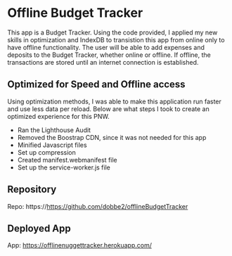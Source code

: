 # Offline Budget Tracker

This app is a Budget Tracker. Using the code provided, I applied my new skills in optimization and IndexDB to transistion this app from online only to have offline functionality. The user will be able to add expenses and deposits to the Budget Tracker, whether online or offline.  If offline, the transactions are stored until an internet connection is established.

## Optimized for Speed and Offline access

Using optimization methods, I was able to make this application run faster and use less data per reload. Below are what steps I took to create an optimized experience for this PNW.

- Ran the Lighthouse Audit
- Removed the Boostrap CDN, since it was not needed for this app
- Minified Javascript files
- Set up compression
- Created manifest.webmanifest file
- Set up the service-worker.js file

## Repository
Repo: https://https://github.com/dobbe2/offlineBudgetTracker

## Deployed App
App: https://offlinenuggettracker.herokuapp.com/

